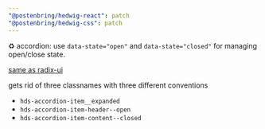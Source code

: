 ```yaml
---
"@postenbring/hedwig-react": patch
"@postenbring/hedwig-css": patch
---
```


:recycle: accordion: use `data-state="open"` and `data-state="closed"` for managing open/close state.

[same as radix-ui](https://www.radix-ui.com/primitives/docs/components/accordion#item)

gets rid of three classnames with three different conventions

- `hds-accordion-item__expanded`
- `hds-accordion-item-header--open`
- `hds-accordion-item-content--closed`

